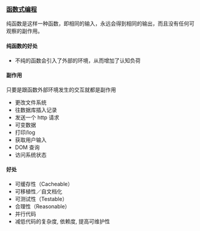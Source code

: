 ### [函数式编程][functional-programming]

纯函数是这样一种函数，即相同的输入，永远会得到相同的输出，而且没有任何可观察的副作用。


#### 纯函数的好处

* 不纯的函数会引入了外部的环境，从而增加了认知负荷

#### 副作用

只要是跟函数外部环境发生的交互就都是副作用

* 更改文件系统
* 往数据库插入记录
* 发送一个 http 请求
* 可变数据
* 打印/log
* 获取用户输入
* DOM 查询
* 访问系统状态

#### 好处

* 可缓存性（Cacheable）
* 可移植性／自文档化
* 可测试性（Testable）
* 合理性（Reasonable）
* 并行代码
* 减低代码的复杂度, 依赖度, 提高可维护性




[functional-programming]:https://llh911001.gitbooks.io/mostly-adequate-guide-chinese/content/